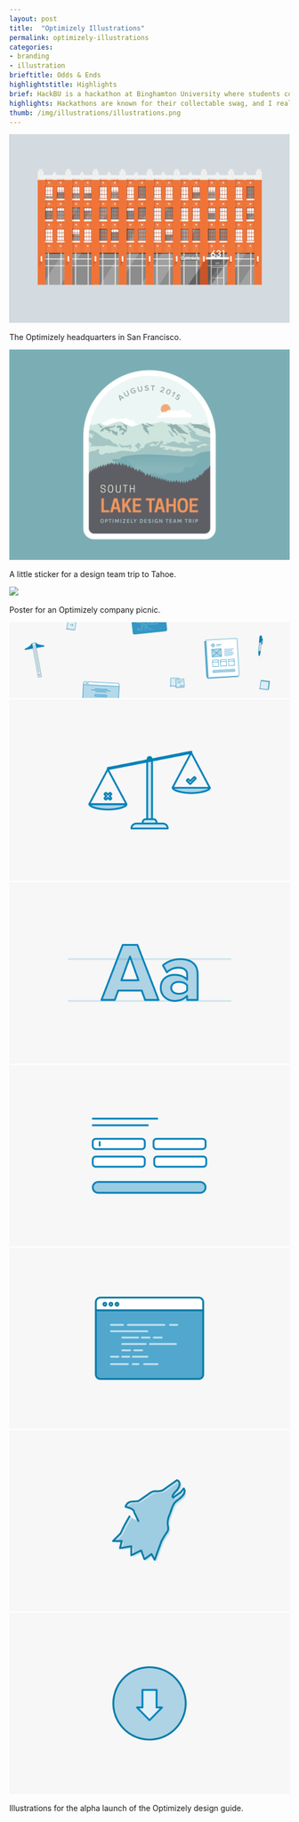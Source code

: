 ```yaml
---
layout: post
title:  "Optimizely Illustrations"
permalink: optimizely-illustrations
categories:
- branding
- illustration
brieftitle: Odds & Ends
highlightstitle: Highlights
brief: HackBU is a hackathon at Binghamton University where students come to build and launch web projects over the course of a single weekend. The event had to be appealing to both experienced programming students and beginners looking to get their feet wet.
highlights: Hackathons are known for their collectable swag, and I really enjoyed creating t-shirts, notebooks and stickers that stayed with the students long after the weekend ended. The furthest destination reached by HackBU swag? One shirt got sent to a Binghamton exchange student living in Morocco.
thumb: /img/illustrations/illustrations.png
---
```


<div class="margin-bottom">
  <div class="border margin-image">
    <img src="/img/illustrations/office.png">
  </div>
  <p class="caption">The Optimizely headquarters in San Francisco.</p>
</div>

<div class="margin-bottom">
  <div class="border margin-image">
    <img src="/img/illustrations/tahoe.png">
  </div>
  <p class="caption">A little sticker for a design team trip to Tahoe.</p>
</div>

<div class="margin-bottom">
  <div class="border margin-image">
    <img src="/img/illustrations/companypicnic.png">
  </div>
  <p class="caption">Poster for an Optimizely company picnic.</p>
</div>

<div class="flush--bottom">
  <div class="border">
    <div class="margin-image">
      <img src="/img/illustrations/hero.svg">
    </div>
    <div class="flexbox flex-wrap">
      <div class="third-img">
        <img class="margin-image" src="/img/illustrations/values.svg">
      </div>
      <div class="third-img">
        <img class="margin-image" src="/img/illustrations/brand.svg">
      </div>
      <div class="third-img">
        <img class="margin-image" src="/img/illustrations/patterns.svg">
      </div>
      <div class="third-img">
        <img src="/img/illustrations/oui.svg">
      </div>
      <div class="third-img">
        <img src="/img/illustrations/personas.svg">
      </div>
      <div class="third-img">
        <img src="/img/illustrations/resources.svg">
      </div>
    </div>
  </div>
  <p class="caption flush--bottom">Illustrations for the alpha launch of the Optimizely design guide.</p>
</div>
